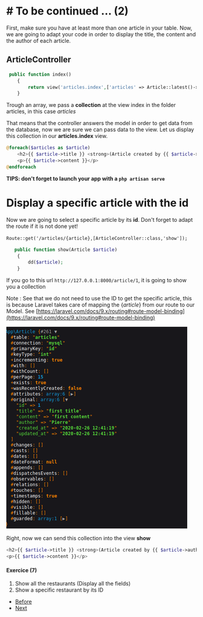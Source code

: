 # # To be continued ... (2)

First, make sure you have at least more than one article in your table. 
Now, we are going to adapt your code in order to display the title, the content and the author of each article.

## ArticleController

```php
 public function index()
    {     
        return view('articles.index',['articles' => Article::latest()->get()]);
    }
```

Trough an array, we pass a **collection** at the view index in the folder articles, in this case *articles*

That means that the controller answers the model in order to get data from the database, now we are sure we can pass data to the view. Let us display this collection in our **articles.index** view.

```php
@foreach($articles as $article)
    <h2>{{ $article->title }} <strong>(Article created by {{ $article->author }})</strong></h2>
    <p>{{ $article->content }}</p>
@endforeach
```

**TIPS: don't forget to launch your app with a `php artisan serve`**

# Display a specific article with the id

Now we are going to select a specific article by its **id**. Don't forget to adapt the route if it is not done yet!

`Route::get('/articles/{article},[ArticleController::class,'show']);`

```php
   public function show(Article $article)
    {
        dd($article);
    }

```

If you go to this url `http://127.0.0.1:8000/article/1`, it is going to show you a collection

Note : See that we do not need to use the ID to get the specific article, this is because Laravel takes care of mapping the {*article*} from our route to our Model. See [https://laravel.com/docs/9.x/routing#route-model-binding](https://laravel.com/docs/9.x/routing#route-model-binding)

![image](../assets/collection.png)

Right, now we can send this collection into the view **show**

```php
<h2>{{ $article->title }} <strong>(Article created by {{ $article->author }})</strong></h2>
<p>{{ $article->content }}</p>

```

#### Exercice (7)
1. Show all the restaurants (Display all the fields)
2. Show a specific restaurant by its ID

- [Before](a.step1.md)
- [Next](03.Exercice/../c.step3.md)
